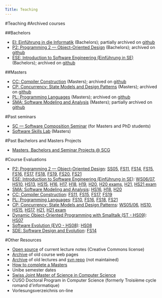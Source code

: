 ```yaml
---
Title: Teaching
---
```

#Teaching
#Archived courses

##Bachelors

- [EI: Einführung in die Informatik](%base_url%/teaching/ei) (Bachelors); partially archived on [github](https://github.com/onierstrasz/course-intro-cs)
- [P2: Programming 2 &mdash; Object-Oriented Design](%base_url%/teaching/p2) (Bachelors); archived on [github](https://github.com/onierstrasz/course-p2-oo-design)
- [ESE: Introduction to Software Engineering (Einführung in SE)](%base_url%/teaching/ese) (Bachelors); archived on [github](https://github.com/onierstrasz/course-intro-se)

##Masters

- [CC: Compiler Construction](%base_url%/teaching/cc) (Masters); archived on [github](https://github.com/onierstrasz/course-compiler-construction)
- [CP: Concurrency: State Models and Design Patterns](%base_url%/teaching/cp) (Masters); archived on [github](https://github.com/onierstrasz/course-concurrent-programming)
- [PL: Programming Languages](%base_url%/teaching/pl) (Masters); archived on [github](https://github.com/onierstrasz/course-programming-languages)
- [SMA: Software Modeling and Analysis](%base_url%/teaching/sma) (Masters); partially archived on [github](https://github.com/onierstrasz/course-software-modeling-and-analysis)

#Past seminars

- [SC &mdash; Software Composition Seminar](%base_url%/wiki/softwarecompositionseminar) (for Masters and PhD students) 
- [Software Skills Lab](%base_url%/teaching/SoftwareSkills) (Masters)

#Past Bachelors and Masters Projects

- [Masters, Bachelors and Seminar Projects @ SCG](%base_url%/wiki/projects/mastersbachelorsprojects)

#Course Evaluations

- [P2: Programming 2 &mdash; Object-Oriented Design](%base_url%/teaching/p2): [SS05](%assets_url%/download/evaluations/SS05-S7049_-_Programmierung_2.pdf), [FS11](%assets_url%/download/evaluations/FS11-11_S6070_Programmierung_2.pdf), [FS14](%assets_url%/download/evaluations/FS14-14F_2417_Programmierung_2.pdf), [FS15](%assets_url%/download/evaluations/FS15-15F_2417_Programming_2.pdf), [FS16](%assets_url%/download/evaluations/FS16-Programming_2.pdf), [FS17](%assets_url%/download/evaluations/FS17-Programmierung_2.pdf), [FS18](%assets_url%/download/evaluations/FS18-Programmierung_2.pdf), [FS19](%assets_url%/download/evaluations/FS19-Programmierung_2.pdf), [FS20](%assets_url%/download/evaluations/FS20-Programmierung_2.pdf), [FS21](%assets_url%/download/evaluations/FS21-Programmierung_2_(2417).pdf)
- [ESE: Introduction to Software Engineering (Einführung in SE)](%base_url%/teaching/ese): [WS06/07](%assets_url%/download/evaluations/WS06_07-06_07_W7070_Einfuehrung_in_Software_Engineering.pdf), [HS10](%assets_url%/download/evaluations/HS10_11-10_W6079_Einfuehrung_in_Software_Engineering.pdf), [HS13](/download/evaluations/HS13-13H_2420_ESE.pdf), [HS15](/download/evaluations/HS15-Einfuehrung_in_Software_Engineering.pdf), [H16](%assets_url%/download/evaluations/HS16-Introduction_to_Software_Engineering.pdf), [H17](%assets_url%/download/evaluations/HS17-Einfuehrung_in_Software_Engineering.pdf), [H18](%assets_url%/download/evaluations/HS18-Einfuehrung_in_Software_Engineering.pdf), [H19](%assets_url%/download/evaluations/HS19-Einfuehrung_in_Software_Engineering.pdf),  [H20](%assets_url%/download/evaluations/HS20-Einfuehrung_in_Software_Engineering.pdf), [H20 exams](%assets_url%/download/evaluations/HS20-Einfuehrung_in_Software_Engineering_(LK2420).pdf), [H21](%assets_url%/download/evaluations/HS21-Einführung_in_Software_Engineering_(2420).pdf), [HS21 exam](/download/evaluations/HS21-Einführung_in_die_Informatik_(LK2410).pdf)
- [SMA: Software Modeling and Analysis](%base_url%/teaching/sma): [HS16](%assets_url%/download/evaluations/HS16-Software_Modeling_and_Analysis.pdf), [H18](/download/evaluations/HS18-Software_Modeling_and_Analysis.pdf), [H20](/download/evaluations/HS20-Software_Modeling_and_Analysis_(422739).pdf)
- [CC: Compiler Construction](%base_url%/teaching/cc): [FS11](%assets_url%/download/evaluations/FS11-11_S6085_Compiler_Construction.pdf), [FS15](%assets_url%/download/evaluations/FS15-7133_Compiler_Construction_I-1.pdf), [FS17](%assets_url%/download/evaluations/FS17-Compiler_Construction.pdf), [FS19](%assets_url%/download/evaluations/FS19-Compiler_Construction.pdf)
- [PL: Programming Languages](%base_url%/teaching/pl): [FS10](%assets_url%/download/evaluations/FS10-10_S7097_Programming_Languages.pdf), [FS16](%assets_url%/download/evaluations/FS16-Programming_Languages.pdf), [FS18](%assets_url%/download/evaluations/FS18-Programming_Languages.pdf), [FS21](%assets_url%/download/evaluations/FS21-Programmiersprachen_(2720).pdf)
- [CP: Concurrency: State Models and Design Patterns](%base_url%/teaching/cp): [WS05/06](%assets_url%/download/evaluations/WS0506-W7059_-_Concurrent_Programming.pdf), [HS10](%assets_url%/download/evaluations/HS10_11-10_W6088_Concurrency__State_Models_and_Design_Patterns.pdf), [HS15](/download/evaluations/HS15-Concurrency__State_Models_and_Design_Patterns.pdf), [HS17](/download/evaluations/HS17-Concurrency__State_Models_and_Design_Patterns.pdf), [H21](%assets_url%/download/evaluations/HS21-Concurrency__State_Models_and_Design_Patterns_(413707).pdf), [H21 exam](/download/evaluations/HS21-Concurrency__State_Models_and_Design_Patterns_(LK413707).pdf)
- [Dynamic Object-Oriented Programming with Smalltalk (ST - HS09)](%base_url%/teaching/archive/smalltalk): [HS07](%assets_url%/download/evaluations/HS07_08-W7083_Dynamic_Object-Oriented_Programming_w._Smalltalk.pdf)
- [Software Evolution (EVO - HS08)](%base_url%/teaching/archive/evo): [HS08](%assets_url%/download/evaluations/HS08_09-08_W7084_Software_Evolution.pdf)
- [SDE: Software Design and Evolution](%base_url%/teaching/archive/sde): [FS14](%assets_url%/download/evaluations/HS14-14H_7135_Software_Design_and_Evolution.pdf)

#Other Resources

- [Open source](%assets_url%/download/lectures) of current lecture notes (Creative Commons license)
- [Archive](%base_url%/teaching/archive) of old course web pages
- [Archive](%assets_url%/archive/lectures) of old lectures and [svn repo](https://www.iam.unibe.ch/scg/svn_repos/Lectures/) (not maintained)
- [How to complete a Masters](%base_url%/wiki/howtos/howtocompleteamasters)
- Unibe semester dates
- [Swiss Joint Master of Science in Computer Science](http://mcs.unibnf.ch/)
- CUSO Doctoral Program in Computer Science (formerly Troisième cycle romand d'informatique)
- Vorlesungsverzeichnis on-line
